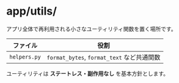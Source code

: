 # app/utils/

アプリ全体で再利用される小さなユーティリティ関数を置く場所です。

| ファイル | 役割 |
|---------|------|
| `helpers.py` | `format_bytes`, `format_text` など共通関数 |

ユーティリティは **ステートレス・副作用なし** を基本方針とします。 
